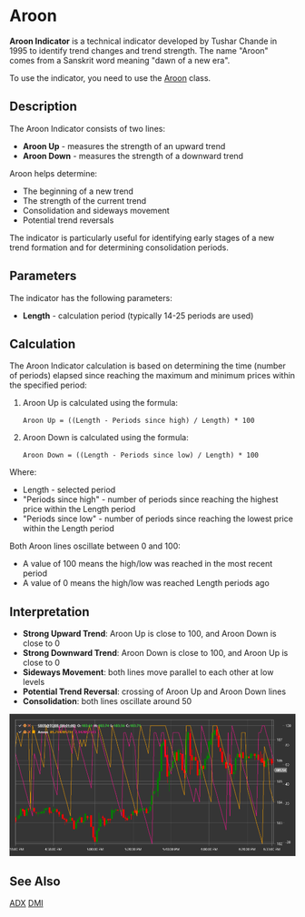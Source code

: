 # Aroon

**Aroon Indicator** is a technical indicator developed by Tushar Chande in 1995 to identify trend changes and trend strength. The name "Aroon" comes from a Sanskrit word meaning "dawn of a new era".

To use the indicator, you need to use the [Aroon](xref:StockSharp.Algo.Indicators.Aroon) class.

## Description

The Aroon Indicator consists of two lines:
- **Aroon Up** - measures the strength of an upward trend
- **Aroon Down** - measures the strength of a downward trend

Aroon helps determine:
- The beginning of a new trend
- The strength of the current trend
- Consolidation and sideways movement
- Potential trend reversals

The indicator is particularly useful for identifying early stages of a new trend formation and for determining consolidation periods.

## Parameters

The indicator has the following parameters:
- **Length** - calculation period (typically 14-25 periods are used)

## Calculation

The Aroon Indicator calculation is based on determining the time (number of periods) elapsed since reaching the maximum and minimum prices within the specified period:

1. Aroon Up is calculated using the formula:
   ```
   Aroon Up = ((Length - Periods since high) / Length) * 100
   ```

2. Aroon Down is calculated using the formula:
   ```
   Aroon Down = ((Length - Periods since low) / Length) * 100
   ```

Where:
- Length - selected period
- "Periods since high" - number of periods since reaching the highest price within the Length period
- "Periods since low" - number of periods since reaching the lowest price within the Length period

Both Aroon lines oscillate between 0 and 100:
- A value of 100 means the high/low was reached in the most recent period
- A value of 0 means the high/low was reached Length periods ago

## Interpretation

- **Strong Upward Trend**: Aroon Up is close to 100, and Aroon Down is close to 0
- **Strong Downward Trend**: Aroon Down is close to 100, and Aroon Up is close to 0
- **Sideways Movement**: both lines move parallel to each other at low levels
- **Potential Trend Reversal**: crossing of Aroon Up and Aroon Down lines
- **Consolidation**: both lines oscillate around 50

![indicator_aroon](../../../../images/indicator_aroon.png)

## See Also

[ADX](adx.md)
[DMI](dmi.md)